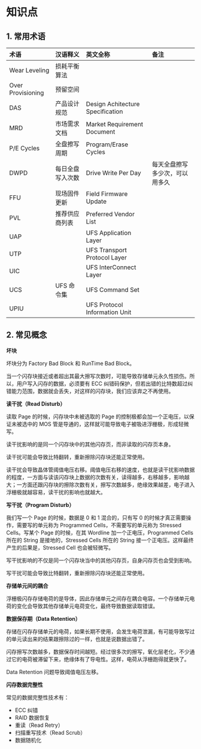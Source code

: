 # 知识点

## 1. 常用术语

| 术语              | 汉语释义         | 英文全称                         | 备注                           |
| :---------------- | :--------------- | :------------------------------- | :----------------------------- |
| Wear Leveling     | 损耗平衡算法     |                                  |                                |
| Over Provisioning | 预留空间         |                                  |                                |
| DAS               | 产品设计规范     | Design Achitecture Specification |                                |
| MRD               | 市场需求文档     | Market Requirement Document      |                                |
| P/E Cycles        | 全盘擦写周期     | Program/Erase Cycles             |                                |
| DWPD              | 每日全盘写入次数 | Drive Write Per Day              | 每天全盘擦写多少次，可以用多久 |
| FFU               | 现场固件更新     | Field Firmware Update            |                                |
| PVL               | 推荐供应商列表   | Preferred Vendor List            |                                |
| UAP               |                  | UFS Application Layer            |                                |
| UTP               |                  | UFS Transport Protocol Layer     |                                |
| UIC               |                  | UFS InterConnect Layer           |                                |
| UCS               | UFS 命令集       | UFS Command Set                  |                                |
| UPIU              |                  | UFS Protocol Information Unit    |                                |

## 2. 常见概念

**坏块** 

坏块分为 Factory Bad Block 和 RunTime Bad Block。

当一个闪存块接近或者超出其最大擦写次数时，可能导致存储单元永久性损伤。所以，用户写入闪存的数据，必须要有 ECC 纠错码保护，但若出错的比特数超过纠错能力范围，数据就会丢失，对这样的闪存块，我们应该弃之不再使用。

**读干扰（Read Disturb）**

读取 Page 的时候，闪存块中未被选取的 Page 的控制极都会加一个正电压，以保证未被选中的 MOS 管是导通的，这样就可能导致电子被吸进浮栅极，形成轻微写。

读干扰影响的是同一个闪存块中的其他闪存页，而非读取的闪存页本身。

读干扰可能会导致比特翻转，重新擦除闪存块还能正常使用。

读干扰会导致晶体管阈值电压右移。阈值电压右移的速度，也就是读干扰影响数据的程度，一方面与读该闪存块上数据的次数有关，读得越多，右移越多，影响越大；一方面还跟闪存块的擦除次数有关，擦写次数越多，绝缘效果越差，电子进入浮栅极就越容易，读干扰的影响也就越大。

**写干扰（Program Disturb）**

我们写一个 Page 的时候，数据是 0 和 1 混合的，只有写 0 的时候才真正需要操作，需要写的单元称为 Programmed Cells，不需要写的单元称为 Stressed Cells。写某个 Page 的时候，在其 Wordline 加一个正电压，Programmed Cells 所在的 String 是接地的，Stressed Cells 所在的 String 接一个正电压。这样最终产生的后果是，Stressed Cell 也会被轻微写。

写干扰影响的不仅是同一个闪存块当中的其他闪存页，自身闪存页也会受到影响。

写干扰可能会导致比特翻转，重新擦除闪存块还能正常使用。

**存储单元间的耦合**

浮栅极闪存存储电荷的是导体，因此存储单元之间存在耦合电容。一个存储单元电荷的变化会导致其他存储单元电荷变化，最终导致数据读取错误。

**数据保存期（Data Retention）**

存储在闪存存储单元的电荷，如果长期不使用，会发生电荷泄漏，有可能导致写过的单元读出来的结果跟擦除过的一样，也就是说数据出错了。

闪存擦写次数越多，数据保存时间越短。经过很多次的擦写，氧化层老化，不少通过它的电荷被滞留下来，绝缘体有了导电性。这样，电荷从浮栅跑得就更快了。

Data Retention 问题导致阈值电压左移。

**闪存数据完整性**

常见的数据完整性技术有：

- ECC 纠错
- RAID 数据恢复
- 重读（Read Retry）
- 扫描重写技术（Read Scrub）
- 数据随机化


